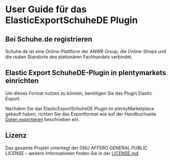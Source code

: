 
# User Guide für das ElasticExportSchuheDE Plugin

<div class="container-toc"></div>

## Bei Schuhe.de registrieren

Schuhe.de ist eine Online-Plattform der ANWR Group, die Online-Shops und die realen Standorte des stationären Fachhandels verbindet.

## Elastic Export SchuheDE-Plugin in plentymarkets einrichten

Um dieses Format nutzen zu können, benötigen Sie das Plugin Elastic Export.

Nachdem Sie das ElasticExportSchuheDE Plugin im plentyMarketplace gekauft haben, richten Sie das Exportformat wie auf der Handbuchseite [Daten exportieren](https://www.plentymarkets.eu/handbuch/datenaustausch/daten-exportieren/#4) beschrieben ein.

## Lizenz

Das gesamte Projekt unterliegt der GNU AFFERO GENERAL PUBLIC LICENSE – weitere Informationen finden Sie in der [LICENSE.md](https://github.com/plentymarkets/plugin-elastic-export-schuhe-de/blob/master/LICENSE.md).
